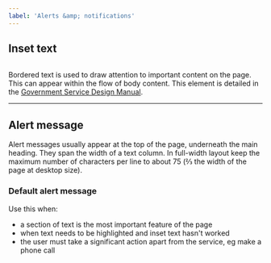 ```yaml
---
label: 'Alerts &amp; notifications'
---
```


<h2 id="inset-text">Inset text</h2>

<div class="demo demo--border">
	<img src="/images/content/patterns/alerts/inset-text-example.png" alt="">
</div>

<p>Bordered text is used to draw attention to important content on the page. This can appear within the flow of body content. This element is detailed in the <a href="http://govuk-elements.herokuapp.com/typography#typography-inset-text">Government Service Design Manual</a>.</p>

<hr>

<h2 id="alert-message">Alert message</h2>

<p>Alert messages usually appear at the top of the page, underneath the main heading. They span the width of a text column. In full-width layout keep the maximum number of characters per line to about 75 (⅔ the width of the page at desktop size).</p>

<h3 id="alert-messahe-default">Default alert message</h3>

<p>Use this when:</p>

<ul>
	<li>a section of text is the most important feature of the page</li>
	<li>when text needs to be highlighted and inset text hasn't worked</li>
	<li>the user must take a significant action apart from the service, eg make a phone call</li>
</ul>
